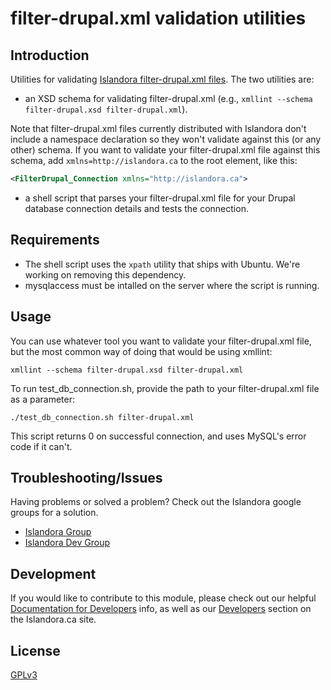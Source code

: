 # filter-drupal.xml validation utilities

## Introduction

Utilities for validating [Islandora filter-drupal.xml files](https://github.com/Islandora/islandora_drupal_filter). The two utilities are:

* an XSD schema for validating filter-drupal.xml (e.g., `xmllint --schema filter-drupal.xsd filter-drupal.xml`).

Note that filter-drupal.xml files currently distributed with Islandora don't include a namespace declaration so they won't validate against this (or any other) schema. If you want to validate your filter-drupal.xml file against this schema, add `xmlns=http://islandora.ca` to the root element, like this:

```xml
<FilterDrupal_Connection xmlns="http://islandora.ca">
```

* a shell script that parses your filter-drupal.xml file for your Drupal database connection details and tests the connection.

## Requirements

* The shell script uses the `xpath` utility that ships with Ubuntu. We're working on removing this dependency.
* mysqlaccess must be intalled on the server where the script is running.


## Usage

You can use whatever tool you want to validate your filter-drupal.xml file, but the most common way of doing that would be using xmllint:

`xmllint --schema filter-drupal.xsd filter-drupal.xml`

To run test_db_connection.sh, provide the path to your filter-drupal.xml file as a parameter:

```./test_db_connection.sh filter-drupal.xml```

This script returns 0 on successful connection, and uses MySQL's error code if it can't.

## Troubleshooting/Issues

Having problems or solved a problem? Check out the Islandora google groups for a solution.

* [Islandora Group](https://groups.google.com/forum/?hl=en&fromgroups#!forum/islandora)
* [Islandora Dev Group](https://groups.google.com/forum/?hl=en&fromgroups#!forum/islandora-dev)

## Development

If you would like to contribute to this module, please check out our helpful [Documentation for Developers](https://github.com/Islandora/islandora/wiki#wiki-documentation-for-developers) info, as well as our [Developers](http://islandora.ca/developers) section on the Islandora.ca site.

## License

[GPLv3](http://www.gnu.org/licenses/gpl-3.0.txt)
